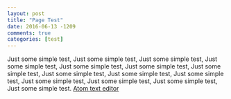 ```yaml
---
layout: post
title: "Page Test"
date: 2016-06-13 -1209
comments: true
categories: [test]
---
```


Just some simple test, Just some simple test, Just some simple test, Just some simple test, Just some simple test, Just some simple test, Just some simple test, Just some simple test, Just some simple test, Just some simple test, Just some simple test, Just some simple test, Just some simple test, Just some simple test.
[Atom text editor](https://atom.io/)